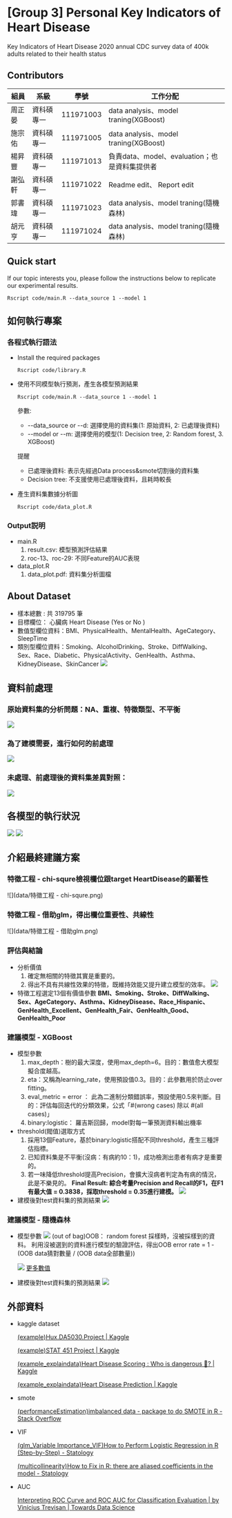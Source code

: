 # [Group 3] Personal Key Indicators of Heart Disease
Key Indicators of Heart Disease
2020 annual CDC survey data of 400k adults related to their health status

## Contributors
|組員|系級|學號|工作分配|
|-|-|-|-|
|周正晏|資科碩專一|111971003|data analysis、model traning(XGBoost)| 
|施宗佑|資科碩專一|111971005|data analysis、model traning(XGBoost)| 
|楊昇豐|資科碩專一|111971013|負責data、model、evaluation；也是資料集提供者|
|謝弘軒|資科碩專一|111971022|Readme edit、 Report edit| 
|郭書瑋|資科碩專一|111971023|data analysis、model traning(隨機森林)| 
|胡元亨|資科碩專一|111971024|data analysis、model traning(隨機森林)| 


## Quick start
If our topic interests you, please follow the instructions below to replicate our experimental results.
```
Rscript code/main.R --data_source 1 --model 1
```
## 如何執行專案
### 各程式執行語法
* Install the required packages
    ```
    Rscript code/library.R
    ```
* 使用不同模型執行預測，產生各模型預測結果
    ```
    Rscript code/main.R --data_source 1 --model 1
    ```
    參數:
    * --data_source or --d: 選擇使用的資料集(1: 原始資料, 2: 已處理後資料)
    * --model or --m: 選擇使用的模型(1: Decision tree, 2: Random forest, 3. XGBoost)
    
    提醒
    * 已處理後資料: 表示先經過Data process&smote切割後的資料集
    * Decision tree: 不支援使用已處理後資料，且耗時較長
    
* 產生資料集數據分析圖
    ```
    Rscript code/data_plot.R
    ```
### Output説明
* main.R
    1. result.csv: 模型預測評估結果
    2. roc-13、roc-29: 不同Feature的AUC表現
* data_plot.R
    1. data_plot.pdf: 資料集分析圖檔
    
## About Dataset
* 樣本總數 :  共 319795 筆
* 目標欄位： 心臟病 Heart Disease (Yes or No )
* 數值型欄位資料：BMI、PhysicalHealth、MentalHealth、AgeCategory、SleepTime
* 類別型欄位資料：Smoking、AlcoholDrinking、Stroke、DiffWalking、Sex、Race、Diabetic、PhysicalActivity、GenHealth、Asthma、KidneyDisease、SkinCancer
![](data/dataset_heart_disease_rate.png)
## 資料前處理
### 原始資料集的分析問題：NA、重複、特徵類型、不平衡
![](data/原始資料集分析問題.png)
### 為了建模需要，進行如何的前處理
![](data/如何進行前處理.png)
### 未處理、前處理後的資料集差異對照：
![](data/資料集差異比較.png)
## 各模型的執行狀況
![](data/模型執行情況_1.png)
![](data/模型執行情況_2.png)
## 介紹最終建議方案
### 特徵工程 - chi-squre檢視欄位跟target HeartDisease的顯著性
![](data/特徵工程 - chi-squre.png)
### 特徵工程 - 借助glm，得出欄位重要性、共線性
![](data/特徵工程 - 借助glm.png)

### 評估與結論
* 分析價值
  1. 確定無相關的特徵其實是重要的。
  2. 得出不具有共線性效果的特徵，既維持效能又提升建立模型的效率。
  ![](data/feature_enginner.png)
* 特徵工程選定13個有價值參數
  **BMI、Smoking、Stroke、DiffWalking、Sex、AgeCategory、Asthma、KidneyDisease、Race_Hispanic、GenHealth_Excellent、GenHealth_Fair、GenHealth_Good、GenHealth_Poor**
### 建議模型 - XGBoost
* 模型參數
  1. max_depth：樹的最大深度，使用max_depth=6。目的：數值愈大模型擬合度越高。
  2. eta：又稱為learning_rate，使用預設值0.3。目的：此參數用於防止over fitting。
  3. eval_metric = error ： 此為二進制分類錯誤率，預設使用0.5來判斷。目的：評估每回迭代的分類效果，公式「#(wrong cases) 除以 #(all cases)」
  4. binary:logistic： 羅吉斯回歸，model對每一筆預測資料輸出機率
* threshold(閥值)選取方式
  1. 採用13個Feature，基於binary:logistic搭配不同threshold，產生三種評估指標。
  2. 已知資料集是不平衡(沒病：有病約10：1)，成功檢測出患者有病才是重要的。
  3. 若一味降低threshold提高Precision，會擴大沒病者判定為有病的情況，此是不樂見的。
  **Final Result: 綜合考量Precision and Recall的F1，在F1有最大值 = 0.3838，採取threshold = 0.35進行建模。**
  ![](data/xgboost_f1_result.png)
* 建模後對test資料集的預測結果
  ![](data/xgboost_result.png)
### 建議模型 - 隨機森林
* 模型參數
  ![](data/random_forest_para.png)
  (out of bag)OOB： random forest 採樣時，沒被採樣到的資料。
  利用沒被選到的資料進行模型的驗證評估，得出OOB error rate = 1 - (OOB data猜對數量 / (OOB data全部數量))

  ![](data/random_forest_para_2.png)
  [更多數值](https://docs.google.com/spreadsheets/d/1IM2-4hOuFyP3FJt-YIv7QdDRmdFKmODZmsDmDpPo974/edit#gid=1549750515)
* 建模後對test資料集的預測結果
  ![](data/random_forest_result.png)

## 外部資料
* kaggle dataset

    [(example)Hux.DA5030.Project | Kaggle](https://www.kaggle.com/code/karenhu8/hux-da5030-project)
    
    [(example)STAT 451 Project | Kaggle](https://www.kaggle.com/code/charleshwang/stat-451-project)
    
    [(example_explaindata)Heart Disease Scoring : Who is dangerous 🤔? | Kaggle](https://www.kaggle.com/code/jaewook704/heart-disease-scoring-who-is-dangerous)
    
    [(example_explaindata)Heart Disease Prediction | Kaggle](https://www.kaggle.com/code/andls555/heart-disease-prediction)
* smote

    [(performanceEstimation)imbalanced data - package to do SMOTE in R - Stack Overflow](https://stackoverflow.com/questions/67085791/package-to-do-smote-in-r)
* VIF

    [(glm_Variable Importance_VIF)How to Perform Logistic Regression in R (Step-by-Step) - Statology](https://www.statology.org/logistic-regression-in-r/)
    
    [(multicollinearity)How to Fix in R: there are aliased coefficients in the model - Statology](https://www.statology.org/r-aliased-coefficients-in-the-model/)
* AUC

    [Interpreting ROC Curve and ROC AUC for Classification Evaluation | by Vinícius Trevisan | Towards Data Science](https://towardsdatascience.com/interpreting-roc-curve-and-roc-auc-for-classification-evaluation-28ec3983f077)